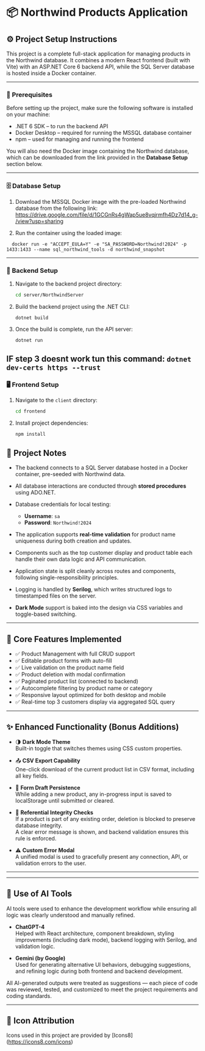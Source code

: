 # 📦 Northwind Products Application

## ⚙️ Project Setup Instructions

This project is a complete full-stack application for managing products in the Northwind database. It combines a modern React frontend (built with Vite) with an ASP.NET Core 6 backend API, while the SQL Server database is hosted inside a Docker container.

---

### 🧰 Prerequisites

Before setting up the project, make sure the following software is installed on your machine:

- .NET 6 SDK – to run the backend API
- Docker Desktop – required for running the MSSQL database container
- npm – used for managing and running the frontend

You will also need the Docker image containing the Northwind database, which can be downloaded from the link provided in the **Database Setup** section below.

---

### 🗄️ Database Setup

1. Download the MSSQL Docker image with the pre-loaded Northwind database from the following link:  
  https://drive.google.com/file/d/1GCGnRs4gWap5ue8vqjrmfh4Dz7d14_g-/view?usp=sharing

2. Run the container using the loaded image:
```
  docker run -e "ACCEPT_EULA=Y" -e "SA_PASSWORD=Northwind!2024" -p 1433:1433 --name sql_northwind_tools -d northwind_snapshot
```
---

### 🔧 Backend Setup

1. Navigate to the backend project directory:
   ```sh
   cd server/NorthwindServer
2. Build the backend project using the .NET CLI:
    ```
   dotnet build
   ```
3. Once the build is complete, run the API server:
    ```
   dotnet run
    ```
IF step 3 doesnt work tun this command:
    ```
   dotnet dev-certs https --trust
    ```
---

### 🖥️ Frontend Setup

1. Navigate to the `client` directory:
   ```sh
   cd frontend
   ```
2. Install project dependencies:
   ```
   npm install
   ```

## 🧠 Project Notes

- The backend connects to a SQL Server database hosted in a Docker container, pre-seeded with Northwind data.
- All database interactions are conducted through **stored procedures** using ADO.NET.
- Database credentials for local testing:
  - **Username**: `sa`
  - **Password**: `Northwind!2024`

- The application supports **real-time validation** for product name uniqueness during both creation and updates.
- Components such as the top customer display and product table each handle their own data logic and API communication.
- Application state is split cleanly across routes and components, following single-responsibility principles.
- Logging is handled by **Serilog**, which writes structured logs to timestamped files on the server.
- **Dark Mode** support is baked into the design via CSS variables and toggle-based switching.

---

## 🧩 Core Features Implemented

- ✅ Product Management with full CRUD support
- ✅ Editable product forms with auto-fill
- ✅ Live validation on the product name field
- ✅ Product deletion with modal confirmation
- ✅ Paginated product list (connected to backend)
- ✅ Autocomplete filtering by product name or category
- ✅ Responsive layout optimized for both desktop and mobile
- ✅ Real-time top 3 customers display via aggregated SQL query

---

## ✨ Enhanced Functionality (Bonus Additions)

- 🌗 **Dark Mode Theme**  
  Built-in toggle that switches themes using CSS custom properties.

- 📤 **CSV Export Capability**  
  One-click download of the current product list in CSV format, including all key fields.

- 💾 **Form Draft Persistence**  
  While adding a new product, any in-progress input is saved to localStorage until submitted or cleared.

- 🛑 **Referential Integrity Checks**  
  If a product is part of any existing order, deletion is blocked to preserve database integrity.  
  A clear error message is shown, and backend validation ensures this rule is enforced.

- ⚠️ **Custom Error Modal**  
  A unified modal is used to gracefully present any connection, API, or validation errors to the user.

---

---

## 🤖 Use of AI Tools

AI tools were used to enhance the development workflow while ensuring all logic was clearly understood and manually refined.

- **ChatGPT-4**  
  Helped with React architecture, component breakdown, styling improvements (including dark mode), backend logging with Serilog, and validation logic.

- **Gemini (by Google)**  
  Used for generating alternative UI behaviors, debugging suggestions, and refining logic during both frontend and backend development.

All AI-generated outputs were treated as suggestions — each piece of code was reviewed, tested, and customized to meet the project requirements and coding standards.

---

## 🎨 Icon Attribution

Icons used in this project are provided by [Icons8] (https://icons8.com/icons)

